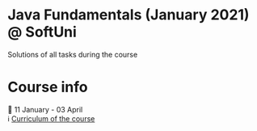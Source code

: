 # Java Fundamentals (January 2021) @ SoftUni
Solutions of all tasks during the course

# Course info
📅  11 January - 03 April<br/>
:information_source: [Curriculum of the course](https://softuni.bg/trainings/3212/java-fundamentals-january-2021/internal)





